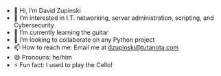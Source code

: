 - 👋 Hi, I’m David Zupinski
- 👀 I’m interested in I.T. networking, server administration, scripting, and Cybersecurity
- 🌱 I’m currently learning the guitar
- 💞️ I’m looking to collaborate on any Python project
- 📫 How to reach me: Email me at dzupinski@tutanota.com
- 😄 Pronouns: he/him
- ⚡ Fun fact: I used to play the Cello!

<!---
zupinskid/zupinskid is a ✨ special ✨ repository because its `README.md` (this file) appears on your GitHub profile.
You can click the Preview link to take a look at your changes.
--->
